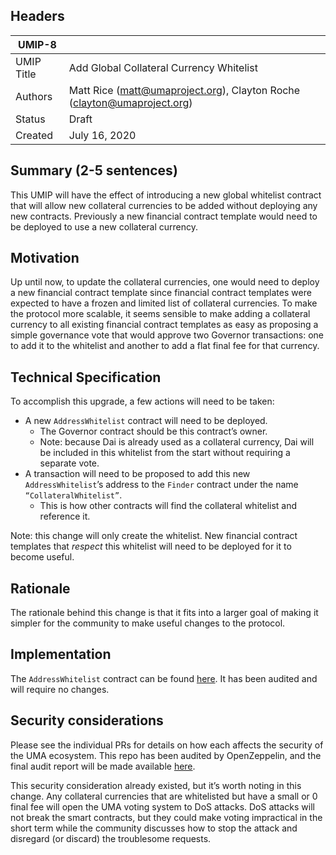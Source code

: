 ## Headers
| UMIP-8     |                                                                                                                                          |
|------------|------------------------------------------------------------------------------------------------------------------------------------------|
| UMIP Title | Add Global Collateral Currency Whitelist              |
| Authors    | Matt Rice (matt@umaproject.org), Clayton Roche (clayton@umaproject.org) |
| Status     | Draft                                                                                                                                    |
| Created    | July 16, 2020                                                                                                                           |

## Summary (2-5 sentences)
This UMIP will have the effect of introducing a new global whitelist contract that will allow new collateral currencies to be added without deploying any new contracts. Previously a new financial contract template would need to be deployed to use a new collateral currency. 

## Motivation
Up until now, to update the collateral currencies, one would need to deploy a new financial contract template since financial contract templates were expected to have a frozen and limited list of collateral currencies. To make the protocol more scalable, it seems sensible to make adding a collateral currency to all existing financial contract templates as easy as proposing a simple governance vote that would approve two Governor transactions: one to add it to the whitelist and another to add a flat final fee for that currency.

## Technical Specification
To accomplish this upgrade, a few actions will need to be taken:
- A new `AddressWhitelist` contract will need to be deployed.
	- The Governor contract should be this contract’s owner.
	- Note: because Dai is already used as a collateral currency, Dai will be included in this whitelist from the start without requiring a separate vote.
- A transaction will need to be proposed to add this new `AddressWhitelist`’s address to the `Finder` contract under the name `“CollateralWhitelist”`.
	- This is how other contracts will find the collateral whitelist and reference it.

Note: this change will only create the whitelist. New financial contract templates that *respect* this whitelist will need to be deployed for it to become useful.

## Rationale

The rationale behind this change is that it fits into a larger goal of making it simpler for the community to make useful changes to the protocol.

## Implementation

The `AddressWhitelist` contract can be found [here](https://github.com/UMAprotocol/protocol/blob/master/core/contracts/common/implementation/AddressWhitelist.sol). It has been audited and will require no changes.

## Security considerations
Please see the individual PRs for details on how each affects the security of the UMA ecosystem. This repo has been audited by OpenZeppelin, and the final audit report will be made available [here](https://docs.umaproject.org/uma/index.html).

This security consideration already existed, but it’s worth noting in this change. Any collateral currencies that are whitelisted but have a small or 0 final fee will open the UMA voting system to DoS attacks. DoS attacks will not break the smart contracts, but they could make voting impractical in the short term while the community discusses how to stop the attack and disregard (or discard) the troublesome requests.
